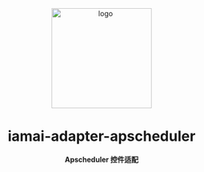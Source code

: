 <div align="center">
  <a href="https://docs.iamai.is-a.dev/"><img src="https://mirror.ghproxy.com/raw.githubusercontent.com/retrofor/iamai/master/docs/_static/logo.png" width="200" height="200" alt="logo"></a>

# iamai-adapter-apscheduler

**Apscheduler 控件适配**

</div>
